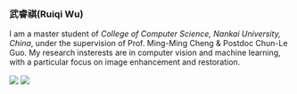 ### 武睿祺(Ruiqi Wu)
I am a master student of _College of Computer Science, Nankai University, China_, under the supervision of Prof. Ming-Ming Cheng & Postdoc Chun-Le Guo. My research insterests are in computer vision and machine learning, with a particular focus on image enhancement and restoration.

<div>
<img align="center" src="https://github-readme-stats.vercel.app/api?username=RQ-Wu&include_all_commits=true&show_icons=true&hide=issues&count_private=true" />
 <img align="center" src="https://github-readme-stats.vercel.app/api/top-langs/?username=RQ-Wu&layout=compact" />
</div>

